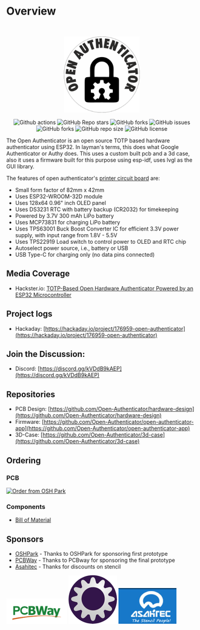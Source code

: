 # Overview

<br />

<p align="center">
    <a href="https://github.com/Open-Authenticator">
        <img src="./assets/open-autheticator-logo.png" alt="Logo" width="200" height="200">
    </a>
</p>

<p align="center">
<img alt="Github actions" src="https://github.com/Open-Authenticator/open-authenticator-app/actions/workflows/test-build-app.yaml/badge.svg")
<img alt="GitHub watchers" src="https://img.shields.io/github/watchers/open-authenticator/open-authenticator-app?style=plastic">
<img alt="GitHub Repo stars" src="https://img.shields.io/github/stars/open-authenticator/open-authenticator-app?style=plastic">
<img alt="GitHub forks" src="https://img.shields.io/github/forks/open-authenticator/open-authenticator-app?style=plastic">
<img alt="GitHub issues" src="https://img.shields.io/github/issues/open-authenticator/open-authenticator-app?style=plastic">
<img alt="GitHub forks" src="https://img.shields.io/github/forks/open-authenticator/open-authenticator-app?style=plastic">
<img alt="GitHub repo size" src="https://img.shields.io/github/repo-size/open-authenticator/open-authenticator-app?style=plastic">
<img alt="GitHub license" src="https://img.shields.io/github/license/open-authenticator/open-authenticator-app?style=plastic">
</p>

The Open Authenticator is an open source TOTP based hardware authenticator using
ESP32. In layman's terms, this does what Google Authenticator or Authy does.
This uses a custom built pcb and a 3d case, also it uses a firmware built for
this purpose using esp-idf, uses lvgl as the GUI library.

The features of open authenticator's [printer circuit board](https://github.com/Open-Authenticator/hardware-design) are:   

* Small form factor of 82mm x 42mm
* Uses ESP32-WROOM-32D module
* Uses 128x64 0.96" inch OLED panel
* Uses DS3231 RTC with battery backup (CR2032) for timekeeping
* Powered by 3.7V 300 mAh LiPo battery
* Uses MCP73831 for charging LiPo battery
* Uses TPS63001 Buck Boost Converter IC for efficient 3.3V power supply, with input range from 1.8V - 5.5V
* Uses TPS22919 Load switch to control power to OLED and RTC chip
* Autoselect power source, i.e., battery or USB
* USB Type-C for charging only (no data pins connected)

## Media Coverage

* Hackster.io: [TOTP-Based Open Hardware Authenticator Powered by an ESP32 Microcontroller](https://www.hackster.io/news/totp-based-open-hardware-authenticator-powered-by-an-esp32-microcontroller-c770f10008af)

## Project logs

* Hackaday: [https://hackaday.io/project/176959-open-authenticator](https://hackaday.io/project/176959-open-authenticator)
## Join the Discussion:

* Discord: [https://discord.gg/kVDdB9kAEP](https://discord.gg/kVDdB9kAEP)
## Repositories

* PCB Design: [https://github.com/Open-Authenticator/hardware-design](https://github.com/Open-Authenticator/hardware-design)
* Firmware: [https://github.com/Open-Authenticator/open-authenticator-app](https://github.com/Open-Authenticator/open-authenticator-app)
* 3D-Case: [https://github.com/Open-Authenticator/3d-case](https://github.com/Open-Authenticator/3d-case)

## Ordering
### PCB

<a href="https://oshpark.com/shared_projects/XT2lydtr"><img src="https://oshpark.com/packs/media/images/badge-5f4e3bf4bf68f72ff88bd92e0089e9cf.png" alt="Order from OSH Park"></img></a>

### Components

* [Bill of Material](https://docs.google.com/spreadsheets/d/1dUZdB7LErKdkV40vjPda2T-85nJA-UcwpFP-PLhwYTE/edit?usp=sharing)

## Sponsors

* [OSHPark](https://oshpark.com/) - Thanks to OSHPark for sponsoring first prototype
* [PCBWay](https://www.pcbway.com/) - Thanks to PCBway for sponsoring the final prototype
* [Asahitec](https://www.asahitec.in/index.html) - Thanks for discounts on stencil

<img src="./assets/pcbway_logo.png" width=160 height=67>
<img src="./assets/oshpark_logo.png" width=128 height=128>
<img src="./assets/asahitec_logo.jpg" width=153 height=94>
